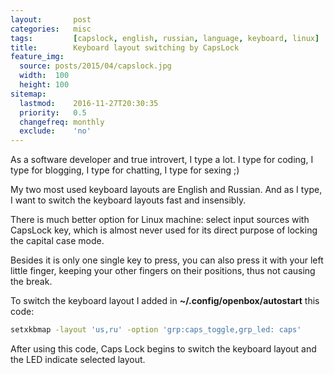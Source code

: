 ```yaml
---
layout:       post
categories:   misc
tags:         [capslock, english, russian, language, keyboard, linux]
title:        Keyboard layout switching by CapsLock
feature_img:
  source: posts/2015/04/capslock.jpg
  width:  100
  height: 100
sitemap:
  lastmod:    2016-11-27T20:30:35
  priority:   0.5
  changefreq: monthly
  exclude:    'no'
---
```


As a software developer and true introvert, I type a lot.
I type for coding, I type for blogging, I type for chatting, I type for sexing ;)

My two most used keyboard layouts are English and Russian. And as I type, I want to switch the keyboard layouts fast and insensibly.

There is much better option for Linux machine: select input sources with CapsLock key, which is almost never used for its direct purpose of locking the capital case mode.

Besides it is only one single key to press, you can also press it with your left little finger, keeping your other fingers on their positions, thus not causing the break.

To switch the keyboard layout I added in **~/.config/openbox/autostart** this code:

```sh
setxkbmap -layout 'us,ru' -option 'grp:caps_toggle,grp_led: caps'
```

After using this code, Caps Lock begins to switch the keyboard layout and the LED indicate selected layout.